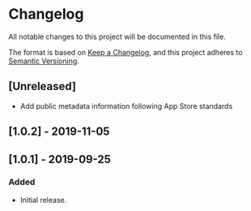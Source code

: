 # Changelog
All notable changes to this project will be documented in this file.

The format is based on [Keep a Changelog](https://keepachangelog.com/en/1.0.0/),
and this project adheres to [Semantic Versioning](https://semver.org/spec/v2.0.0.html).

## [Unreleased]
- Add public metadata information following App Store standards

## [1.0.2] - 2019-11-05

## [1.0.1] - 2019-09-25
### Added

- Initial release.
